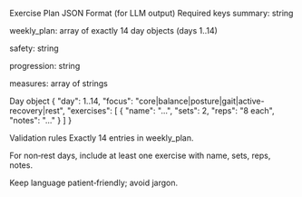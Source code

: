 Exercise Plan JSON Format (for LLM output)
Required keys
summary: string

weekly_plan: array of exactly 14 day objects (days 1..14)

safety: string

progression: string

measures: array of strings

Day object
{
"day": 1..14,
"focus": "core|balance|posture|gait|active-recovery|rest",
"exercises": [
{ "name": "...", "sets": 2, "reps": "8 each", "notes": "..." }
]
}

Validation rules
Exactly 14 entries in weekly_plan.

For non‑rest days, include at least one exercise with name, sets, reps, notes.

Keep language patient‑friendly; avoid jargon.